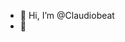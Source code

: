 - 👋 Hi, I’m @Claudiobeat
- 👀 

<!---
Claudiobeat/Claudiobeat is a ✨ special ✨ repository because its `README.md` (this file) appears on your GitHub profile.
You can click the Preview link to take a look at your changes.
--->
